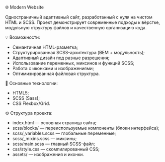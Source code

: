 🌐 Modern Website

Одностраничный адаптивный сайт, разработанный с нуля на чистом HTML и SCSS. Проект демонстрирует современные подходы к вёрстке, модульную структуру файлов и качественную организацию кода.

💡 Возможности:
- Семантичная HTML-разметка;
- Структурированная SCSS-архитектура (BEM + модульность);
- Адаптивный дизайн под разные разрешения;
- Использование переменных, миксинов и функций SCSS;
- Работа с иконками и изображениями;
- Оптимизированная файловая структура.

📁 Основные технологии:
- HTML5;
- SCSS (Sass);
- CSS Flexbox/Grid.

⚙️ Структура проекта:
- index.html — основная страница сайта;
- scss/blocks/ — переиспользуемые компоненты (блоки интерфейса);
- scss/_variables.scss — глобальные переменные;
- scss/_mixins.scss — миксины;
- scss/main.scss — главный SCSS-файл;
- css/style.css — скомпилированный CSS;
- assets/ — изображения и иконки.
